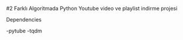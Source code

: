 #2 Farklı Algoritmada Python Youtube video ve playlist indirme projesi



Dependencies

-pytube 
-tqdm

